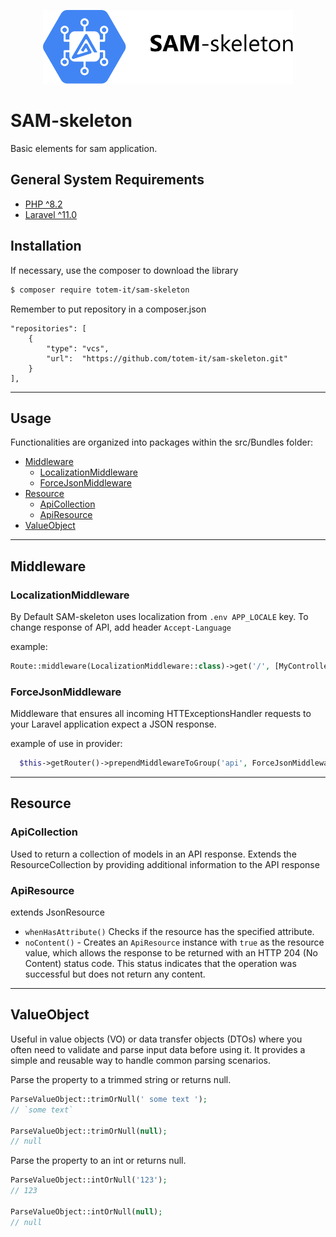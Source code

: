 <p align="center"><img src="art/logo.svg" width="400" alt=""></p>

SAM-skeleton
================

Basic elements for sam application.

## General System Requirements

- [PHP ^8.2](http://php.net/)
- [Laravel ^11.0](https://github.com/laravel/framework)

## Installation

If necessary, use the composer to download the library

```bash
$ composer require totem-it/sam-skeleton
```

Remember to put repository in a composer.json

```
"repositories": [
    {
        "type": "vcs",
        "url":  "https://github.com/totem-it/sam-skeleton.git"
    }
],
```

---

## Usage

Functionalities are organized into packages within the src/Bundles folder:

- [Middleware](#middleware)
    - [LocalizationMiddleware](#LocalizationMiddleware)
    - [ForceJsonMiddleware](#ForceJsonMiddleware)
- [Resource](#resource)
    - [ApiCollection](#ApiCollection)
    - [ApiResource](#ApiResource)
- [ValueObject](#ValueObject)

---

## Middleware

### LocalizationMiddleware

By Default SAM-skeleton uses localization from `.env APP_LOCALE` key. To change response of API, add
header `Accept-Language`

example:

```php
Route::middleware(LocalizationMiddleware::class)->get('/', [MyController::class, 'index']);
```

### ForceJsonMiddleware

Middleware that ensures all incoming HTTExceptionsHandler requests to your Laravel application expect a JSON response.

example of use in provider:

```php
  $this->getRouter()->prependMiddlewareToGroup('api', ForceJsonMiddleware::class);
```

---

## Resource

### ApiCollection

Used to return a collection of models in an API response. Extends the ResourceCollection by providing additional information
to the API response

### ApiResource

extends JsonResource

- `whenHasAttribute()` Checks if the resource has the specified attribute.
- `noContent()` - Creates an `ApiResource` instance with `true` as the resource value, which allows the response to be
returned with an HTTP 204 (No Content) status code. This status indicates that the operation was successful but does
not return any content.
---


## ValueObject

Useful in value objects (VO) or data transfer objects (DTOs) where you often need to validate and parse input data
before using it. It provides a simple and reusable way to handle common parsing scenarios.

Parse the property to a trimmed string or returns null.

```php
ParseValueObject::trimOrNull(' some text ');
// `some text`

ParseValueObject::trimOrNull(null); 
// null
```

Parse the property to an int or returns null.

```php
ParseValueObject::intOrNull('123'); 
// 123

ParseValueObject::intOrNull(null); 
// null
```
